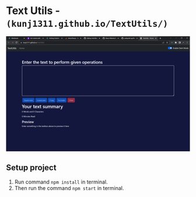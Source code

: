 # Text Utils - `(kunj1311.github.io/TextUtils/)`
![Preview](https://github.com/KUNJ1311/TextUtils/blob/main/public/Screenshot%20(127).png/?raw=true "News")

## Setup project

1. Run command `npm install` in terminal.
2. Then run the command `npm start` in terminal.
